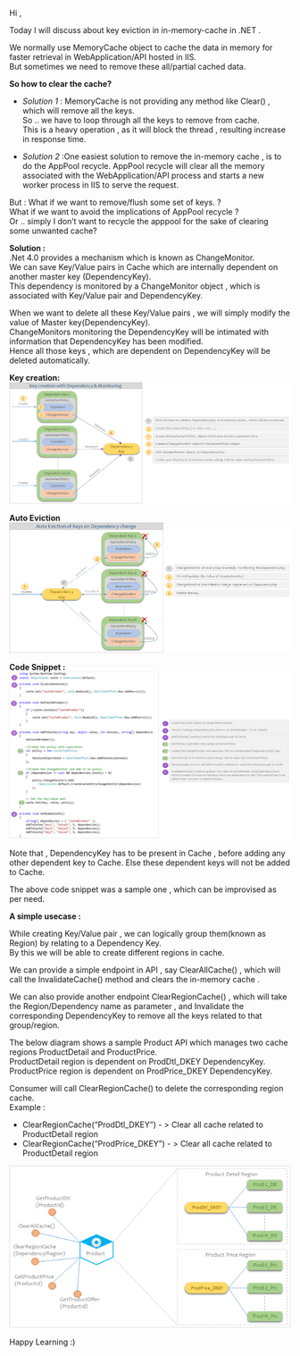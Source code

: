 
Hi ,

Today I will discuss about key eviction in in-memory-cache in .NET .  

We normally use MemoryCache object to cache the data in memory for faster retrieval in WebApplication/API hosted in IIS.  
But sometimes we need to remove these all/partial cached data.  

**So how to clear the cache?**  
* *Solution 1* : MemoryCache is not providing any method like Clear() , which will remove all the keys.   
So .. we have to loop through all the keys to remove from cache.  
This is a heavy operation , as it will block the thread , resulting increase in response time.  

* *Solution 2* :One easiest solution to remove the in-memory cache , is to do the AppPool recycle.
AppPool recycle will clear all the memory associated with the WebApplication/API process and starts a new worker process in IIS to serve the request.

But :
What if we want to remove/flush some set of keys. ?  
What if we want to avoid the implications of AppPool recycle ?  
Or .. simply I don’t want to recycle the apppool for the sake of clearing some unwanted cache?  

**Solution :**  
.Net 4.0 provides a mechanism which is known as ChangeMonitor.  
We can save Key/Value pairs in Cache which are internally dependent on another master key (DependencyKey).  
This dependency is monitored by a ChangeMonitor object , which is associated with Key/Value pair and DependencyKey.  

When we want to delete all these Key/Value pairs , we will simply modify the value of Master key(DependencyKey).  
ChangeMonitors monitoring the DependencyKey will be intimated with information that DependencyKey has been modified.  
Hence all those keys , which are dependent on DependencyKey will be deleted automatically.  


**Key creation:**  
![Key Creating](images/inmemory_cache_flushing-1.png)  

**Auto Eviction**  
![Key Creating](images/inmemory_cache_flushing-2.png)  

**Code Snippet :**  
![Key Creating](images/inmemory_cache_flushing-3.png)  

Note that , DependencyKey has to be present in Cache , before adding any other dependent key to Cache. Else these dependent keys will not be added to Cache.

The above code snippet was a sample one , which can be improvised as per need.

**A simple usecase :**  

While creating Key/Value pair , we can logically group them(known as Region) by relating to a Dependency Key.  
By this we will be able to create different regions in cache.  

We can provide a simple endpoint in API , say ClearAllCache() , which will call the InvalidateCache() method and clears the in-memory cache .  

We can also provide another endpoint ClearRegionCache() , which will take the Region/Dependency name as parameter , and Invalidate the corresponding DependencyKey to remove all the keys related to that group/region.  

The below diagram shows a sample Product API which manages two cache regions ProductDetail and ProductPrice.  
ProductDetail region is dependent on ProdDtl_DKEY DependencyKey.  
ProductPrice region is dependent on ProdPrice_DKEY DependencyKey.  

Consumer will call ClearRegionCache() to delete the corresponding region cache.  
Example :  
* ClearRegionCache(“ProdDtl_DKEY”) - > Clear all cache related to ProductDetail region
* ClearRegionCache(“ProdPrice_DKEY”) - > Clear all cache related to ProductDetail region

![Key Creating](images/inmemory_cache_flushing-4.png) 

Happy Learning :)

